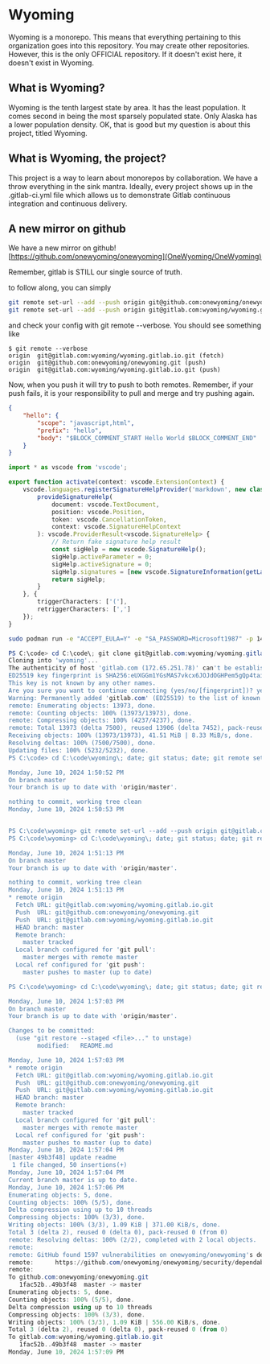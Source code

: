 # Wyoming

Wyoming is a monorepo. 
This means that everything pertaining to this organization goes into this repository. 
You may create other repositories. 
However, this is the only OFFICIAL repository. 
If it doesn't exist here, it doesn't exist in Wyoming. 

## What is Wyoming?
Wyoming is the tenth largest state by area. It has the least population. 
It comes second in being the most sparsely populated state. 
Only Alaska has a lower population density. 
OK, that is good but my question is about this project, titled Wyoming. 

## What is Wyoming, the project?

This project is a way to learn about monorepos by collaboration. 
We have a throw everything in the sink mantra. 
Ideally, every project shows up in the .gitlab-ci.yml file 
which allows us to demonstrate Gitlab continuous integration and continuous delivery. 

## A new mirror on github 

We have a new mirror on github! 
[https://github.com/onewyoming/onewyoming](OneWyoming/OneWyoming)

Remember, gitlab is STILL our single source of truth. 

to follow along, you can simply 

```sh
git remote set-url --add --push origin git@github.com:onewyoming/onewyoming.git
git remote set-url --add --push origin git@gitlab.com:wyoming/wyoming.gitlab.io.git
``` 

and check your config with git remote --verbose. You should see something like 

```
$ git remote --verbose
origin  git@gitlab.com:wyoming/wyoming.gitlab.io.git (fetch)
origin  git@github.com:onewyoming/onewyoming.git (push)
origin  git@gitlab.com:wyoming/wyoming.gitlab.io.git (push)
```

Now, when you push it will try to push to both remotes. 
Remember, if your push fails, 
it is your responsibility to pull and merge and try pushing again. 

```json
{
    "hello": {
        "scope": "javascript,html",
        "prefix": "hello",
        "body": "$BLOCK_COMMENT_START Hello World $BLOCK_COMMENT_END"
    }
}
```

```ts
import * as vscode from 'vscode';

export function activate(context: vscode.ExtensionContext) {
    vscode.languages.registerSignatureHelpProvider('markdown', new class implements vscode.SignatureHelpProvider {
        provideSignatureHelp(
            document: vscode.TextDocument,
            position: vscode.Position,
            token: vscode.CancellationToken,
            context: vscode.SignatureHelpContext
        ): vscode.ProviderResult<vscode.SignatureHelp> {
            // Return fake signature help result
            const sigHelp = new vscode.SignatureHelp();
            sigHelp.activeParameter = 0;
            sigHelp.activeSignature = 0;
            sigHelp.signatures = [new vscode.SignatureInformation(getLabel(context))];
            return sigHelp;
        }
    }, {
        triggerCharacters: ['('],
        retriggerCharacters: [',']
    });
}
```

```bash
sudo podman run -e "ACCEPT_EULA=Y" -e "SA_PASSWORD=Microsoft1987" -p 1433:1433 --name sql1 -d mcr.microsoft.com/mssql/server:2019-CU3-ubuntu-18.04
```

```powershell
PS C:\code> cd C:\code\; git clone git@gitlab.com:wyoming/wyoming.gitlab.io.git wyoming
Cloning into 'wyoming'...
The authenticity of host 'gitlab.com (172.65.251.78)' can't be established.
ED25519 key fingerprint is SHA256:eUXGGm1YGsMAS7vkcx6JOJdOGHPem5gQp4taiCfCLB8.
This key is not known by any other names.
Are you sure you want to continue connecting (yes/no/[fingerprint])? yes
Warning: Permanently added 'gitlab.com' (ED25519) to the list of known hosts.
remote: Enumerating objects: 13973, done.
remote: Counting objects: 100% (13973/13973), done.
remote: Compressing objects: 100% (4237/4237), done.
remote: Total 13973 (delta 7500), reused 13906 (delta 7452), pack-reused 0 (from 0)
Receiving objects: 100% (13973/13973), 41.51 MiB | 8.33 MiB/s, done.
Resolving deltas: 100% (7500/7500), done.
Updating files: 100% (5232/5232), done.
PS C:\code> cd C:\code\wyoming\; date; git status; date; git remote set-url --add --push origin git@github.com:onewyoming/onewyoming.git

Monday, June 10, 2024 1:50:52 PM
On branch master
Your branch is up to date with 'origin/master'.

nothing to commit, working tree clean
Monday, June 10, 2024 1:50:53 PM


PS C:\code\wyoming> git remote set-url --add --push origin git@gitlab.com:wyoming/wyoming.gitlab.io.git
PS C:\code\wyoming> cd C:\code\wyoming\; date; git status; date; git remote show origin

Monday, June 10, 2024 1:51:13 PM
On branch master
Your branch is up to date with 'origin/master'.

nothing to commit, working tree clean
Monday, June 10, 2024 1:51:13 PM
* remote origin
  Fetch URL: git@gitlab.com:wyoming/wyoming.gitlab.io.git
  Push  URL: git@github.com:onewyoming/onewyoming.git
  Push  URL: git@gitlab.com:wyoming/wyoming.gitlab.io.git
  HEAD branch: master
  Remote branch:
    master tracked
  Local branch configured for 'git pull':
    master merges with remote master
  Local ref configured for 'git push':
    master pushes to master (up to date)

PS C:\code\wyoming> cd C:\code\wyoming\; date; git status; date; git remote show origin; date; git add .; git commit --message "update readme" --message "add output from new setup of Windows"; date; git pull --rebase --strategy-option=ours; date; git push origin master; date;

Monday, June 10, 2024 1:57:03 PM
On branch master
Your branch is up to date with 'origin/master'.

Changes to be committed:
  (use "git restore --staged <file>..." to unstage)
        modified:   README.md

Monday, June 10, 2024 1:57:03 PM
* remote origin
  Fetch URL: git@gitlab.com:wyoming/wyoming.gitlab.io.git
  Push  URL: git@github.com:onewyoming/onewyoming.git
  Push  URL: git@gitlab.com:wyoming/wyoming.gitlab.io.git
  HEAD branch: master
  Remote branch:
    master tracked
  Local branch configured for 'git pull':
    master merges with remote master
  Local ref configured for 'git push':
    master pushes to master (up to date)
Monday, June 10, 2024 1:57:04 PM
[master 49b3f48] update readme
 1 file changed, 50 insertions(+)
Monday, June 10, 2024 1:57:04 PM
Current branch master is up to date.
Monday, June 10, 2024 1:57:06 PM
Enumerating objects: 5, done.
Counting objects: 100% (5/5), done.
Delta compression using up to 10 threads
Compressing objects: 100% (3/3), done.
Writing objects: 100% (3/3), 1.09 KiB | 371.00 KiB/s, done.
Total 3 (delta 2), reused 0 (delta 0), pack-reused 0 (from 0)
remote: Resolving deltas: 100% (2/2), completed with 2 local objects.
remote:
remote: GitHub found 1597 vulnerabilities on onewyoming/onewyoming's default branch (214 critical, 715 high, 591 moderate, 77 low). To find out more, visit:
remote:      https://github.com/onewyoming/onewyoming/security/dependabot
remote:
To github.com:onewyoming/onewyoming.git
   1fac52b..49b3f48  master -> master
Enumerating objects: 5, done.
Counting objects: 100% (5/5), done.
Delta compression using up to 10 threads
Compressing objects: 100% (3/3), done.
Writing objects: 100% (3/3), 1.09 KiB | 556.00 KiB/s, done.
Total 3 (delta 2), reused 0 (delta 0), pack-reused 0 (from 0)
To gitlab.com:wyoming/wyoming.gitlab.io.git
   1fac52b..49b3f48  master -> master
Monday, June 10, 2024 1:57:09 PM
```